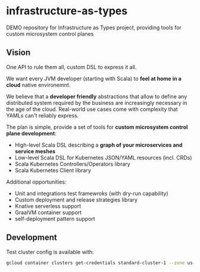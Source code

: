 # infrastructure-as-types
DEMO repository for Infrastructure as Types project, providing tools for custom microsystem control planes

## Vision

One API to rule them all, custom DSL to express it all.

We want every JVM developer (starting with Scala) to **feel at home in a cloud** native environemnt. 

We believe that a **developer friendly** abstractions that allow to define any distributed system 
required by the business are increasingly necessary in the age of the cloud.
Real-world use cases come with complexity that YAMLs can't reliably express.

The plan is simple, provide a set of tools for **custom microsystem control plane development**:
- High-level Scala DSL describing a **graph of your microservices and service meshes**
- Low-level Scala DSL for Kubernetes JSON/YAML resources (incl. CRDs)
- Scala Kubernetes Controllers/Operators library
- Scala Kubernetes Client library

Additional opportunities:
- Unit and integrations test framewroks (with dry-run capability)
- Custom deployment and release strategies library
- Knative serverless support
- GraalVM container support
- self-deployment pattern support

## Development

Test cluster config is available with:
```bash
gcloud container clusters get-credentials standard-cluster-1 --zone us-central1-a --project infrastructure-as-types
```
